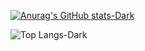 <html lang="en">
<head>
    <meta charset="UTF-8">
    <meta name="viewport" content="width=device-width, initial-scale=1.0">
    <link rel="stylesheet" href="styles.css">
</head>
<body>


[![Anurag's GitHub stats-Dark](https://github-readme-stats.vercel.app/api?username=YATAVO&show_icons=true&theme=dark#gh-dark-mode-only)](https://github.com/anuraghazra/github-readme-stats#gh-dark-mode-only)

![Top Langs-Dark](https://github-readme-stats.vercel.app/api/top-langs/?username=YATAVO&layout=compact)


</body>
</html>
